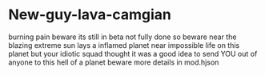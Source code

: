 # New-guy-lava-camgian

burning pain beware its still in beta not fully done so beware
near the blazing extreme sun lays a inflamed planet near impossible life on this planet but your idiotic squad thought it was a good idea to send YOU out of anyone to this hell of a planet beware more details in mod.hjson
